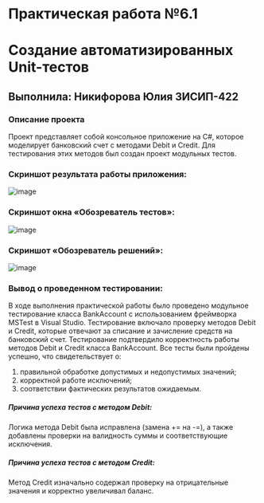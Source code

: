 # Практическая работа №6.1 
# Создание автоматизированных Unit-тестов
## Выполнила: Никифорова Юлия 3ИСИП-422
### Описание проекта
Проект представляет собой консольное приложение на C#, которое моделирует банковский счет с методами Debit и Credit. Для тестирования этих методов был создан проект модульных тестов.
### Скриншот результата работы приложения:
![image](https://github.com/user-attachments/assets/c1b0b432-8914-4c14-b229-45f8ab12b1f3)
### Скриншот окна «Обозреватель тестов»:
![image](https://github.com/user-attachments/assets/1f909ec4-0e32-4dee-a074-b867d88d4002)
### Скриншот «Обозреватель решений»:
![image](https://github.com/user-attachments/assets/2a66a1f8-447e-4aa3-8e0b-95000485709c)
### Вывод о проведенном тестировании:
В ходе выполнения практической работы было проведено модульное тестирование класса BankAccount с использованием фреймворка MSTest в Visual Studio. Тестирование включало проверку методов Debit и Credit, которые отвечают за списание и зачисление средств на банковский счет. Тестирование подтвердило корректность работы методов Debit и Credit класса BankAccount. Все тесты были пройдены успешно, что свидетельствует о:
1. правильной обработке допустимых и недопустимых значений;
2. корректной работе исключений;
3. соответствии фактических результатов ожидаемым.
##### Причина успеха тестов с методом Debit: 
Логика метода Debit была исправлена (замена += на -=), а также добавлены проверки на валидность суммы и соответствующие исключения.
##### Причина успеха тестов с методом Credit: 
Метод Credit изначально содержал проверку на отрицательные значения и корректно увеличивал баланс.
